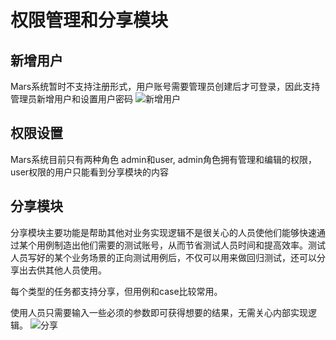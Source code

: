 # 权限管理和分享模块

## 新增用户

Mars系统暂时不支持注册形式，用户账号需要管理员创建后才可登录，因此支持管理员新增用户和设置用户密码
![新增用户](https://res.cloudinary.com/dqhbr3uh3/image/upload/v1600597620/%E6%96%B0%E5%A2%9Euser_ysigoh.png)

## 权限设置

Mars系统目前只有两种角色 admin和user, admin角色拥有管理和编辑的权限，user权限的用户只能看到分享模块的内容

## 分享模块

分享模块主要功能是帮助其他对业务实现逻辑不是很关心的人员使他们能够快速通过某个用例制造出他们需要的测试账号，从而节省测试人员时间和提高效率。测试人员写好的某个业务场景的正向测试用例后，不仅可以用来做回归测试，还可以分享出去供其他人员使用。

每个类型的任务都支持分享，但用例和case比较常用。

使用人员只需要输入一些必须的参数即可获得想要的结果，无需关心内部实现逻辑。
![分享](https://res.cloudinary.com/dqhbr3uh3/image/upload/v1600598517/%E5%88%86%E4%BA%AB_nb5yv8.png)
